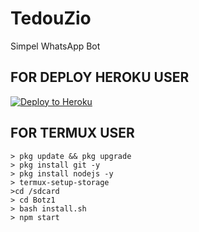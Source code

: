 # TedouZio

Simpel WhatsApp Bot

## FOR DEPLOY HEROKU USER


<p><a href="https://heroku.com/deploy?template=https://github.com/TedouZio/termux-tes"> <img src="https://www.herokucdn.com/deploy/button.svg" alt="Deploy to Heroku" /></a></p>


## FOR TERMUX USER

```
> pkg update && pkg upgrade
> pkg install git -y
> pkg install nodejs -y
> termux-setup-storage
>cd /sdcard
> cd Botz1
> bash install.sh
> npm start
```
